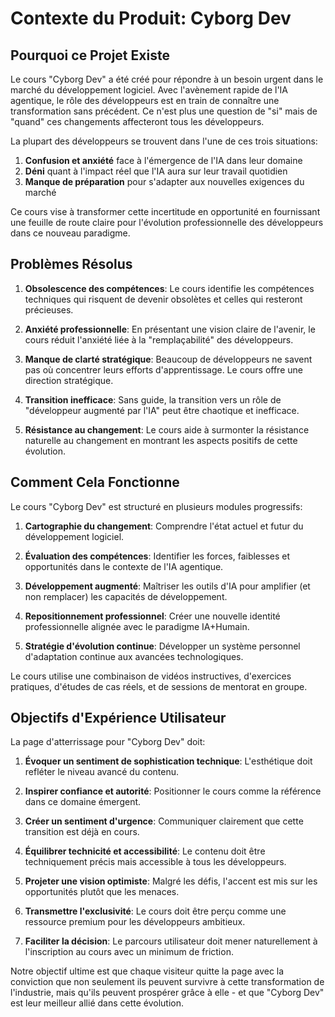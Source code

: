 # Contexte du Produit: Cyborg Dev

## Pourquoi ce Projet Existe

Le cours "Cyborg Dev" a été créé pour répondre à un besoin urgent dans le marché du développement logiciel. Avec l'avènement rapide de l'IA agentique, le rôle des développeurs est en train de connaître une transformation sans précédent. Ce n'est plus une question de "si" mais de "quand" ces changements affecteront tous les développeurs.

La plupart des développeurs se trouvent dans l'une de ces trois situations:
1. **Confusion et anxiété** face à l'émergence de l'IA dans leur domaine
2. **Déni** quant à l'impact réel que l'IA aura sur leur travail quotidien
3. **Manque de préparation** pour s'adapter aux nouvelles exigences du marché

Ce cours vise à transformer cette incertitude en opportunité en fournissant une feuille de route claire pour l'évolution professionnelle des développeurs dans ce nouveau paradigme.

## Problèmes Résolus

1. **Obsolescence des compétences**: Le cours identifie les compétences techniques qui risquent de devenir obsolètes et celles qui resteront précieuses.

2. **Anxiété professionnelle**: En présentant une vision claire de l'avenir, le cours réduit l'anxiété liée à la "remplaçabilité" des développeurs.

3. **Manque de clarté stratégique**: Beaucoup de développeurs ne savent pas où concentrer leurs efforts d'apprentissage. Le cours offre une direction stratégique.

4. **Transition inefficace**: Sans guide, la transition vers un rôle de "développeur augmenté par l'IA" peut être chaotique et inefficace.

5. **Résistance au changement**: Le cours aide à surmonter la résistance naturelle au changement en montrant les aspects positifs de cette évolution.

## Comment Cela Fonctionne

Le cours "Cyborg Dev" est structuré en plusieurs modules progressifs:

1. **Cartographie du changement**: Comprendre l'état actuel et futur du développement logiciel.

2. **Évaluation des compétences**: Identifier les forces, faiblesses et opportunités dans le contexte de l'IA agentique.

3. **Développement augmenté**: Maîtriser les outils d'IA pour amplifier (et non remplacer) les capacités de développement.

4. **Repositionnement professionnel**: Créer une nouvelle identité professionnelle alignée avec le paradigme IA+Humain.

5. **Stratégie d'évolution continue**: Développer un système personnel d'adaptation continue aux avancées technologiques.

Le cours utilise une combinaison de vidéos instructives, d'exercices pratiques, d'études de cas réels, et de sessions de mentorat en groupe.

## Objectifs d'Expérience Utilisateur

La page d'atterrissage pour "Cyborg Dev" doit:

1. **Évoquer un sentiment de sophistication technique**: L'esthétique doit refléter le niveau avancé du contenu.

2. **Inspirer confiance et autorité**: Positionner le cours comme la référence dans ce domaine émergent.

3. **Créer un sentiment d'urgence**: Communiquer clairement que cette transition est déjà en cours.

4. **Équilibrer technicité et accessibilité**: Le contenu doit être techniquement précis mais accessible à tous les développeurs.

5. **Projeter une vision optimiste**: Malgré les défis, l'accent est mis sur les opportunités plutôt que les menaces.

6. **Transmettre l'exclusivité**: Le cours doit être perçu comme une ressource premium pour les développeurs ambitieux.

7. **Faciliter la décision**: Le parcours utilisateur doit mener naturellement à l'inscription au cours avec un minimum de friction.

Notre objectif ultime est que chaque visiteur quitte la page avec la conviction que non seulement ils peuvent survivre à cette transformation de l'industrie, mais qu'ils peuvent prospérer grâce à elle - et que "Cyborg Dev" est leur meilleur allié dans cette évolution.